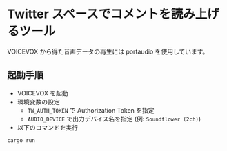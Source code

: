# Twitter スペースでコメントを読み上げるツール

VOICEVOX から得た音声データの再生には portaudio を使用しています。

## 起動手順

- VOICEVOX を起動
- 環境変数の設定
    - `TW_AUTH_TOKEN` で Authorization Token を指定
    - `AUDIO_DEVICE` で出力デバイス名を指定 (例: `Soundflower (2ch)`)
- 以下のコマンドを実行

```bash
cargo run
```

